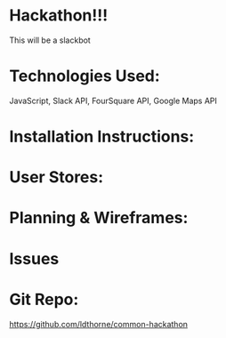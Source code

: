# Hackathon!!!
This will be a slackbot

# Technologies Used:
JavaScript, Slack API, FourSquare API, Google Maps API
# Installation Instructions:

# User Stores:

# Planning & Wireframes:

# Issues

# Git Repo:
https://github.com/ldthorne/common-hackathon
